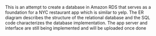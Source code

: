 This is an attempt to create a database in Amazon RDS that serves as a foundation for a NYC restaurant app which is similar to yelp.
The ER diagram describes the structure of the relational database and the SQL code characterizes the database implementation. The app server and interface are still being implemented and will be uploaded once done

